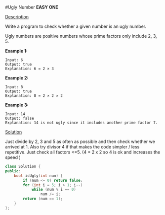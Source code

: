 #Ugly Number
**EASY ONE**

[Description](https://leetcode.com/problems/ugly-number/description/)

Write a program to check whether a given number is an ugly number.

Ugly numbers are positive numbers whose prime factors only include 2, 3, 5.

**Example 1:**
```
Input: 6
Output: true
Explanation: 6 = 2 × 3
```
**Example 2:**
```
Input: 8
Output: true
Explanation: 8 = 2 × 2 × 2
```
**Example 3:**
```
Input: 14
Output: false 
Explanation: 14 is not ugly since it includes another prime factor 7.
```

[Solution](https://leetcode.com/problems/ugly-number/discuss/69214/2-4-lines-every-language)

Just divide by 2, 3 and 5 as often as possible and then check whether we arrived at 1. Also try divisor 4 if that makes the code simpler / less repetitive.
Just check all factors <=5. (4 = 2 x 2 so 4 is ok and increases the speed )

```c++
class Solution {
public:
    bool isUgly(int num) {
        if (num <= 0) return false;
        for (int i = 5; i > 1; i--)
            while (num % i == 0)
                num /= i;
        return (num == 1);
    }
};
```
